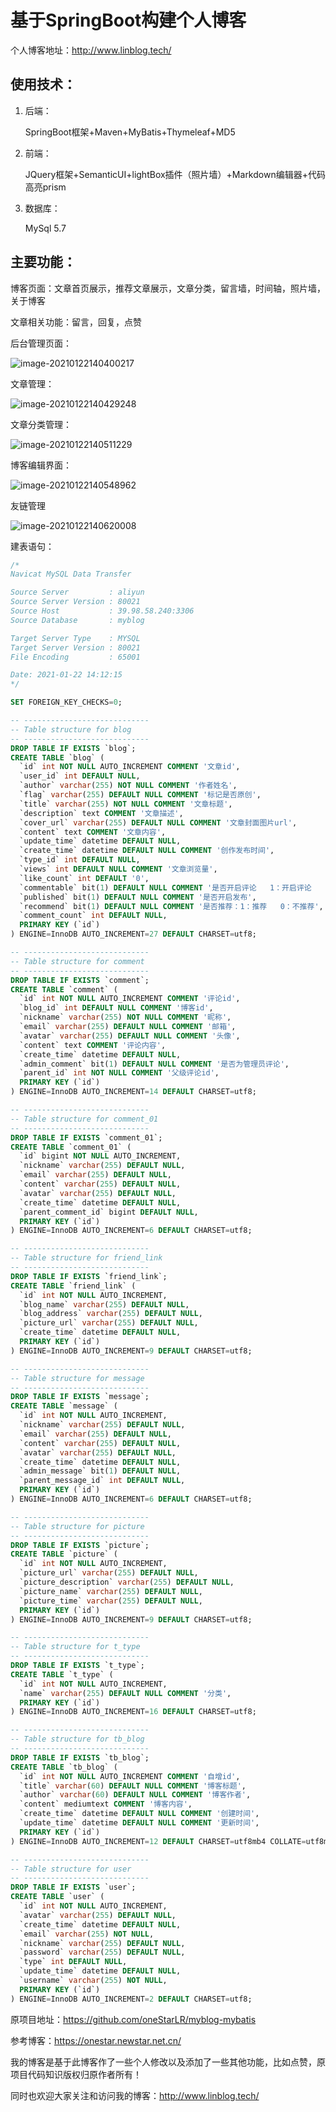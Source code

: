 # 基于SpringBoot构建个人博客

个人博客地址：http://www.linblog.tech/



## 使用技术：

1. 后端：

   SpringBoot框架+Maven+MyBatis+Thymeleaf+MD5

   

2. 前端：

   JQuery框架+SemanticUI+lightBox插件（照片墙）+Markdown编辑器+代码高亮prism

   

3. 数据库：

   MySql 5.7

## 主要功能：

博客页面：文章首页展示，推荐文章展示，文章分类，留言墙，时间轴，照片墙，关于博客

文章相关功能：留言，回复，点赞



后台管理页面：

![image-20210122140400217](https://gitee.com/dongldl/my-cdn/raw/master/image/image-20210122140400217.png)



文章管理：

![image-20210122140429248](https://gitee.com/dongldl/my-cdn/raw/master/image/image-20210122140429248.png)



文章分类管理：

![image-20210122140511229](https://gitee.com/dongldl/my-cdn/raw/master/image/image-20210122140511229.png)



博客编辑界面：

![image-20210122140548962](https://gitee.com/dongldl/my-cdn/raw/master/image/image-20210122140548962.png)



友链管理

![image-20210122140620008](https://gitee.com/dongldl/my-cdn/raw/master/image/image-20210122140620008.png)



建表语句：

```sql
/*
Navicat MySQL Data Transfer

Source Server         : aliyun
Source Server Version : 80021
Source Host           : 39.98.58.240:3306
Source Database       : myblog

Target Server Type    : MYSQL
Target Server Version : 80021
File Encoding         : 65001

Date: 2021-01-22 14:12:15
*/

SET FOREIGN_KEY_CHECKS=0;

-- ----------------------------
-- Table structure for blog
-- ----------------------------
DROP TABLE IF EXISTS `blog`;
CREATE TABLE `blog` (
  `id` int NOT NULL AUTO_INCREMENT COMMENT '文章id',
  `user_id` int DEFAULT NULL,
  `author` varchar(255) NOT NULL COMMENT '作者姓名',
  `flag` varchar(255) DEFAULT NULL COMMENT '标记是否原创',
  `title` varchar(255) NOT NULL COMMENT '文章标题',
  `description` text COMMENT '文章描述',
  `cover_url` varchar(255) DEFAULT NULL COMMENT '文章封面图片url',
  `content` text COMMENT '文章内容',
  `update_time` datetime DEFAULT NULL,
  `create_time` datetime DEFAULT NULL COMMENT '创作发布时间',
  `type_id` int DEFAULT NULL,
  `views` int DEFAULT NULL COMMENT '文章浏览量',
  `like_count` int DEFAULT '0',
  `commentable` bit(1) DEFAULT NULL COMMENT '是否开启评论   1：开启评论    0：关闭评论',
  `published` bit(1) DEFAULT NULL COMMENT '是否开启发布',
  `recommend` bit(1) DEFAULT NULL COMMENT '是否推荐：1：推荐   0：不推荐',
  `comment_count` int DEFAULT NULL,
  PRIMARY KEY (`id`)
) ENGINE=InnoDB AUTO_INCREMENT=27 DEFAULT CHARSET=utf8;

-- ----------------------------
-- Table structure for comment
-- ----------------------------
DROP TABLE IF EXISTS `comment`;
CREATE TABLE `comment` (
  `id` int NOT NULL AUTO_INCREMENT COMMENT '评论id',
  `blog_id` int DEFAULT NULL COMMENT '博客id',
  `nickname` varchar(255) NOT NULL COMMENT '昵称',
  `email` varchar(255) DEFAULT NULL COMMENT '邮箱',
  `avatar` varchar(255) DEFAULT NULL COMMENT '头像',
  `content` text COMMENT '评论内容',
  `create_time` datetime DEFAULT NULL,
  `admin_comment` bit(1) DEFAULT NULL COMMENT '是否为管理员评论',
  `parent_id` int NOT NULL COMMENT '父级评论id',
  PRIMARY KEY (`id`)
) ENGINE=InnoDB AUTO_INCREMENT=14 DEFAULT CHARSET=utf8;

-- ----------------------------
-- Table structure for comment_01
-- ----------------------------
DROP TABLE IF EXISTS `comment_01`;
CREATE TABLE `comment_01` (
  `id` bigint NOT NULL AUTO_INCREMENT,
  `nickname` varchar(255) DEFAULT NULL,
  `email` varchar(255) DEFAULT NULL,
  `content` varchar(255) DEFAULT NULL,
  `avatar` varchar(255) DEFAULT NULL,
  `create_time` datetime DEFAULT NULL,
  `parent_comment_id` bigint DEFAULT NULL,
  PRIMARY KEY (`id`)
) ENGINE=InnoDB AUTO_INCREMENT=6 DEFAULT CHARSET=utf8;

-- ----------------------------
-- Table structure for friend_link
-- ----------------------------
DROP TABLE IF EXISTS `friend_link`;
CREATE TABLE `friend_link` (
  `id` int NOT NULL AUTO_INCREMENT,
  `blog_name` varchar(255) DEFAULT NULL,
  `blog_address` varchar(255) DEFAULT NULL,
  `picture_url` varchar(255) DEFAULT NULL,
  `create_time` datetime DEFAULT NULL,
  PRIMARY KEY (`id`)
) ENGINE=InnoDB AUTO_INCREMENT=9 DEFAULT CHARSET=utf8;

-- ----------------------------
-- Table structure for message
-- ----------------------------
DROP TABLE IF EXISTS `message`;
CREATE TABLE `message` (
  `id` int NOT NULL AUTO_INCREMENT,
  `nickname` varchar(255) DEFAULT NULL,
  `email` varchar(255) DEFAULT NULL,
  `content` varchar(255) DEFAULT NULL,
  `avatar` varchar(255) DEFAULT NULL,
  `create_time` datetime DEFAULT NULL,
  `admin_message` bit(1) DEFAULT NULL,
  `parent_message_id` int DEFAULT NULL,
  PRIMARY KEY (`id`)
) ENGINE=InnoDB AUTO_INCREMENT=6 DEFAULT CHARSET=utf8;

-- ----------------------------
-- Table structure for picture
-- ----------------------------
DROP TABLE IF EXISTS `picture`;
CREATE TABLE `picture` (
  `id` int NOT NULL AUTO_INCREMENT,
  `picture_url` varchar(255) DEFAULT NULL,
  `picture_description` varchar(255) DEFAULT NULL,
  `picture_name` varchar(255) DEFAULT NULL,
  `picture_time` varchar(255) DEFAULT NULL,
  PRIMARY KEY (`id`)
) ENGINE=InnoDB AUTO_INCREMENT=9 DEFAULT CHARSET=utf8;

-- ----------------------------
-- Table structure for t_type
-- ----------------------------
DROP TABLE IF EXISTS `t_type`;
CREATE TABLE `t_type` (
  `id` int NOT NULL AUTO_INCREMENT,
  `name` varchar(255) DEFAULT NULL COMMENT '分类',
  PRIMARY KEY (`id`)
) ENGINE=InnoDB AUTO_INCREMENT=16 DEFAULT CHARSET=utf8;

-- ----------------------------
-- Table structure for tb_blog
-- ----------------------------
DROP TABLE IF EXISTS `tb_blog`;
CREATE TABLE `tb_blog` (
  `id` int NOT NULL AUTO_INCREMENT COMMENT '自增id',
  `title` varchar(60) DEFAULT NULL COMMENT '博客标题',
  `author` varchar(60) DEFAULT NULL COMMENT '博客作者',
  `content` mediumtext COMMENT '博客内容',
  `create_time` datetime DEFAULT NULL COMMENT '创建时间',
  `update_time` datetime DEFAULT NULL COMMENT '更新时间',
  PRIMARY KEY (`id`)
) ENGINE=InnoDB AUTO_INCREMENT=12 DEFAULT CHARSET=utf8mb4 COLLATE=utf8mb4_0900_ai_ci;

-- ----------------------------
-- Table structure for user
-- ----------------------------
DROP TABLE IF EXISTS `user`;
CREATE TABLE `user` (
  `id` int NOT NULL AUTO_INCREMENT,
  `avatar` varchar(255) DEFAULT NULL,
  `create_time` datetime DEFAULT NULL,
  `email` varchar(255) NOT NULL,
  `nickname` varchar(255) DEFAULT NULL,
  `password` varchar(255) DEFAULT NULL,
  `type` int DEFAULT NULL,
  `update_time` datetime DEFAULT NULL,
  `username` varchar(255) NOT NULL,
  PRIMARY KEY (`id`)
) ENGINE=InnoDB AUTO_INCREMENT=2 DEFAULT CHARSET=utf8;

```



原项目地址：https://github.com/oneStarLR/myblog-mybatis

参考博客：https://onestar.newstar.net.cn/

我的博客是基于此博客作了一些个人修改以及添加了一些其他功能，比如点赞，原项目代码知识版权归原作者所有！



同时也欢迎大家关注和访问我的博客：http://www.linblog.tech/



